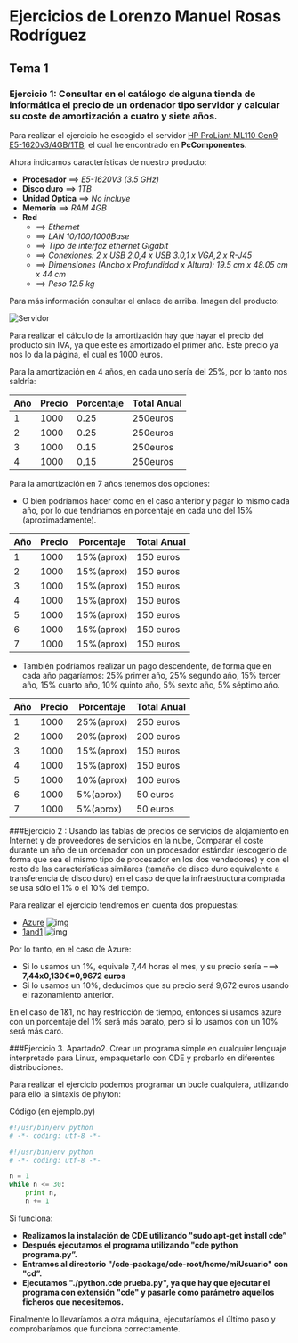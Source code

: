 # Ejercicios de Lorenzo Manuel Rosas Rodríguez
## Tema 1
### Ejercicio 1: Consultar en el catálogo de alguna tienda de informática el precio de un ordenador tipo servidor y calcular su coste de amortización a cuatro y siete años.

Para realizar el ejercicio he escogido el servidor [HP ProLiant ML110 Gen9 E5-1620v3/4GB/1TB](http://www.pccomponentes.com/lenovo_ts_440_think_server_intel_xeon_v1225_e3_4gb.html), el cual he encontrado en **PcComponentes**.

Ahora indicamos características de nuestro producto:
- **Procesador** ==> *E5-1620V3 (3.5 GHz)*
- **Disco duro** ==>  *1TB*
- **Unidad Óptica** ==> *No incluye*
- **Memoria** ==> *RAM 4GB*
- **Red**
   - ==> *Ethernet*
   - ==> *LAN 10/100/1000Base*
   - ==> *Tipo de interfaz ethernet Gigabit*
   - ==> *Conexiones: 2 x USB 2.0,4 x USB 3.0,1 x VGA,2 x R-J45*
   - ==> *Dimensiones (Ancho x Profundidad x Altura): 19.5 cm x 48.05 cm x 44 cm*
   - ==> *Peso 12.5 kg*


Para más información consultar el enlace de arriba. Imagen del producto:

![Servidor](http://fotos.pccomponentes.com/ordenadores_sobremesa/servidores/hp_proliant_ml110_gen9_e5_2603v3_4gb.jpg)

Para realizar el cálculo de la amortización hay que hayar el precio del producto sin IVA, ya que este es amortizado el primer año. Este precio ya nos lo da la página, el cual es 1000 euros.

Para la amortización en 4 años, en cada uno sería del 25%, por lo tanto nos saldría:


|    Año     |   Precio   | Porcentaje | Total Anual |
| ---------- | ---------- | ---------- | ----------- |
|    1       |  1000      |    0.25    |  250euros   |
|    2       |  1000      |    0.25    |  250euros   |
|    3       |  1000      |    0.15    |  250euros   |
|    4       |  1000      |    0,15    |  250euros   |


Para la amortización en 7 años tenemos dos opciones: 
- O bien podríamos hacer como en el caso anterior y pagar lo mismo cada año, por lo que tendríamos en porcentaje en cada uno del 15%(aproximadamente). 

|    Año     |   Precio   | Porcentaje | Total Anual |
| ---------- | ---------- | ---------- | ----------- |
|    1       |  1000      | 15%(aprox) |  150 euros  |
|    2       |  1000      | 15%(aprox) |  150 euros  |
|    3       |  1000      | 15%(aprox) |  150 euros  |
|    4       |  1000      | 15%(aprox) |  150 euros  |
|    5       |  1000      | 15%(aprox) |  150 euros  |
|    6       |  1000      | 15%(aprox) |  150 euros  |
|    7       |  1000      | 15%(aprox) |  150 euros  |

- También podríamos realizar un pago descendente, de forma que en cada año pagaríamos: 25% primer año, 25% segundo año, 15% tercer año, 15% cuarto año, 10% quinto año, 5% sexto año, 
5% séptimo año.


|    Año     |   Precio   | Porcentaje | Total Anual |
| ---------- | ---------- | ---------- | ----------- |
|    1       |  1000      | 25%(aprox) |  250 euros  |
|    2       |  1000      | 20%(aprox) |  200 euros  |
|    3       |  1000      | 15%(aprox) |  150 euros  |
|    4       |  1000      | 15%(aprox) |  150 euros  |
|    5       |  1000      | 10%(aprox) |  100 euros  |
|    6       |  1000      | 5%(aprox)  |  50 euros   |
|    7       |  1000      | 5%(aprox)  |  50 euros   |


###Ejercicio 2 : Usando las tablas de precios de servicios de alojamiento en Internet y de proveedores de servicios en la nube, Comparar el coste durante un año de un ordenador con un procesador estándar (escogerlo de forma que sea el mismo tipo de procesador en los dos vendedores) y con el resto de las características similares (tamaño de disco duro equivalente a transferencia de disco duro) en el caso de que la infraestructura comprada se usa sólo el 1% o el 10% del tiempo.

Para realizar el ejercicio tendremos en cuenta dos propuestas:

- [Azure](https://azure.microsoft.com/es-es/)
![img](https://drive.google.com/open?id=0B-bWKrTfDyPKbzcteHlHa0FsVUk)
- [1and1](http://www.1and1.es)
![img](https://drive.google.com/open?id=0B-bWKrTfDyPKazBvdHBjWGVGYzQ)

Por lo tanto, en el caso de Azure:
- Si lo usamos un 1%, equivale 7,44 horas el mes, y su precio sería ===> **7,44x0,130€=0,9672 euros**
- Si lo usamos un 10%, deducimos que su precio será 9,672 euros usando el razonamiento anterior.

En el caso de 1&1, no hay restricción de tiempo, entonces si usamos azure con un porcentaje del 1% será más barato, pero si lo usamos con un 10% será más caro.

###Ejercicio 3. Apartado2. Crear un programa simple en cualquier lenguaje interpretado para Linux, empaquetarlo con CDE y probarlo en diferentes distribuciones.

Para realizar el ejercicio podemos programar un bucle cualquiera, utilizando para ello la sintaxis de phyton:

Código (en ejemplo.py)

```python
#!/usr/bin/env python
# -*- coding: utf-8 -*-

#!/usr/bin/env python
# -*- coding: utf-8 -*-

n = 1
while n <= 30: 
    print n,
    n += 1
```

Si funciona:

- **Realizamos la instalación de CDE utilizando "sudo apt-get install cde”**
- **Después ejecutamos el programa utilizando "cde python programa.py”.**
- **Entramos al directorio "/cde-package/cde-root/home/miUsuario" con "cd”.**
- **Ejecutamos "./python.cde prueba.py", ya que hay que ejecutar el programa con extensión "cde" y pasarle como parámetro aquellos ficheros que necesitemos.**

Finalmente lo llevaríamos a otra máquina, ejecutaríamos el último paso y comprobaríamos que funciona correctamente.






